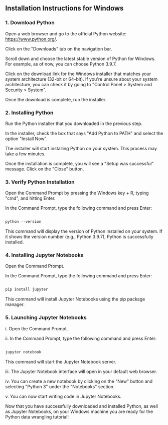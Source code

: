 ## Installation Instructions for Windows 

### 1.  Download Python 

Open a web browser and go to the official Python website: https://www.python.org/. 

Click on the "Downloads" tab on the navigation bar. 

Scroll down and choose the latest stable version of Python for Windows. For example, as of now, you can choose Python 3.9.7. 

Click on the download link for the Windows installer that matches your system architecture (32-bit or 64-bit). If you're unsure about your system architecture, you can check it by going to "Control Panel > System and Security > System". 

Once the download is complete, run the installer. 

### 2.  Installing Python 

Run the Python installer that you downloaded in the previous step. 

In the installer, check the box that says "Add Python to PATH" and select the option "Install Now". 

The installer will start installing Python on your system. This process may take a few minutes. 

Once the installation is complete, you will see a "Setup was successful" message. Click on the "Close" button. 

### 3.  Verify Python Installation 

Open the Command Prompt by pressing the Windows key + R, typing "cmd", and hitting Enter. 

In the Command Prompt, type the following command and press Enter: 

   ```python 

   python --version 

   ``` 

   This command will display the version of Python installed on your system. If it shows the version number (e.g., Python 3.9.7), Python is successfully installed. 

### 4.  Installing Jupyter Notebooks 

Open the Command Prompt. 

In the Command Prompt, type the following command and press Enter: 

   ```python 

   pip install jupyter 

   ``` 

   This command will install Jupyter Notebooks using the pip package manager. 

### 5.  Launching Jupyter Notebooks 

i. Open the Command Prompt. 

ii. In the Command Prompt, type the following command and press Enter: 

   ```python 

   jupyter notebook 

   ``` 

   This command will start the Jupyter Notebook server. 

iii. The Jupyter Notebook interface will open in your default web browser. 

iv. You can create a new notebook by clicking on the "New" button and selecting "Python 3" under the "Notebooks" section. 

v. You can now start writing code in Jupyter Notebooks. 

Now that you have successfully downloaded and installed Python, as well as Jupyter Notebooks, on your Windows machine you are ready for the Python data wrangling tutorial!
